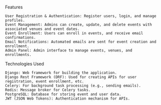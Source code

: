 Features

    User Registration & Authentication: Register users, login, and manage profiles.
    Event Management: Admins can create, update, and delete events with associated venues and event dates.
    Event Enrollment: Users can enroll in events, and receive email confirmations.
    Email Notifications: Automated emails are sent for event creation and enrollment.
    Admin Panel: Admin interface to manage events, venues, and enrollments.

Technologies Used

    Django: Web framework for building the application.
    Django Rest Framework (DRF): Used for creating APIs for user registration, event enrollment, etc.
    Celery: For background task processing (e.g., sending emails).
    Redis: Message broker for Celery tasks.
    PostgreSQL: Database for storing event and user data.
    JWT (JSON Web Tokens): Authentication mechanism for APIs.
